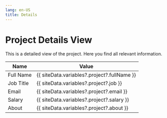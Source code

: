 ```yaml
---
lang: en-US
title: Details
---
```


# Project Details View

This is a detailed view of the project. Here you find all relevant information.

| Name      | Value                                       |
|-----------|---------------------------------------------|
| Full Name | {{ siteData.variables?.project?.fullName }} |
| Job Title | {{ siteData.variables?.project?.job }}      |
| Email     | {{ siteData.variables?.project?.email }}    |
| Salary    | {{ siteData.variables?.project?.salary }}   |
| About     | {{ siteData.variables?.project?.about }}    |


<script setup lang="ts">
import { useSiteData } from '@vuepress/client'

const siteData = useSiteData()
</script>